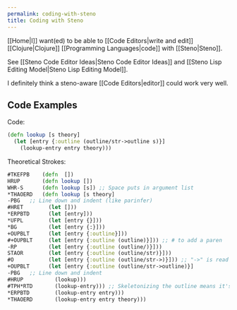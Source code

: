 ```yaml
---
permalink: coding-with-steno
title: Coding with Steno
---
```

[[Home|I]] want(ed) to be able to [[Code Editors|write and edit]] [[Clojure|Clojure]] [[Programming Languages|code]] with [[Steno|Steno]].

See [[Steno Code Editor Ideas|Steno Code Editor Ideas]] and [[Steno Lisp Editing Model|Steno Lisp Editing Model]].

I definitely think a steno-aware [[Code Editors|editor]] could work very well.

## Code Examples

Code:
```clojure
(defn lookup [s theory]
  (let [entry {:outline (outline/str->outline s)}]
    (lookup-entry entry theory)))
```

Theoretical Strokes:
```clojure
#TKEFPB    (defn  [])
HRUP       (defn lookup [])
WHR-S      (defn lookup [s]) ;; Space puts in argument list
*THAOERD   (defn lookup [s theory]
-PBG   ;; Line down and indent (like parinfer)
#HRET        (let []))
*ERPBTD      (let [entry]))
*UFPL        (let [entry {}]))
*BG          (let [entry {:}]))
+OUPBLT      (let [entry {:outline}]))
#+OUPBLT     (let [entry {:outline (outline)}])) ;; # to add a paren
-RP          (let [entry {:outline (outline/)}]))
STAOR        (let [entry {:outline (outline/str)}]))
#O           (let [entry {:outline (outline/str->)}])) ;; "->" is read as "to", `O` is my "to" outline
+OUPBLT      (let [entry {:outline (outline/str->outline)}]
-PBG   ;; Line down and indent
#HRUP          (lookup)))
#TPH*RTD       (lookup-entry))) ;; Skeletonizing the outline means it's part of the next word? Probably doesn't work. Otherwise, you just need a `{^-^}` stroke.
*ERPBTD        (lookup-entry entry)))
*THAOERD       (lookup-entry entry theory)))
```

